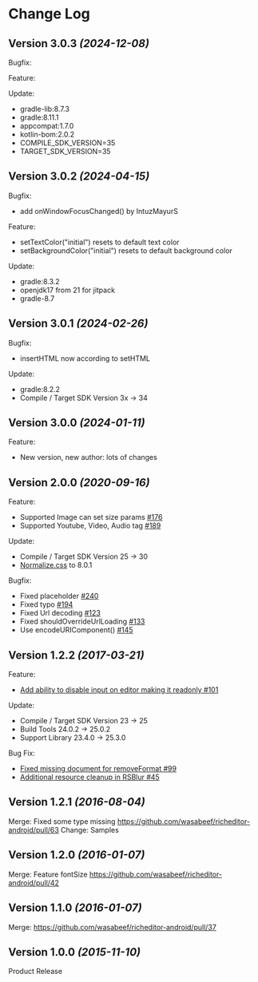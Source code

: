 Change Log
==========

Version 3.0.3 *(2024-12-08)*
----------------------------

Bugfix:

Feature:

Update:
- gradle-lib:8.7.3
- gradle:8.11.1
- appcompat:1.7.0
- kotlin-bom:2.0.2
- COMPILE_SDK_VERSION=35
- TARGET_SDK_VERSION=35

Version 3.0.2 *(2024-04-15)*
----------------------------

Bugfix:
- add onWindowFocusChanged() by IntuzMayurS

Feature:
- setTextColor("initial") resets to default text color
- setBackgroundColor("initial") resets to default background color

Update:
- gradle:8.3.2
- openjdk17 from 21 for jitpack
- gradle-8.7


Version 3.0.1 *(2024-02-26)*
----------------------------

Bugfix:
- insertHTML now according to setHTML

Update:
- gradle:8.2.2
- Compile / Target SDK Version 3x -> 34


Version 3.0.0 *(2024-01-11)*
----------------------------

Feature:
- New version, new author: lots of changes

Version 2.0.0 *(2020-09-16)*
----------------------------

Feature:
- Supported Image can set size params [#176](https://github.com/wasabeef/richeditor-android/pull/176)
- Supported Youtube, Video, Audio tag [#189](https://github.com/wasabeef/richeditor-android/pull/189)

Update:
- Compile / Target SDK Version 25 -> 30
- [Normalize.css](https://necolas.github.io/normalize.css/) to 8.0.1

Bugfix:
- Fixed placeholder [#240](https://github.com/wasabeef/richeditor-android/pull/240)
- Fixed typo [#194](https://github.com/wasabeef/richeditor-android/pull/194)
- Fixed Url decoding [#123](https://github.com/wasabeef/richeditor-android/pull/123)
- Fixed shouldOverrideUrlLoading [#133](https://github.com/wasabeef/richeditor-android/pull/133)
- Use encodeURIComponent() [#145](https://github.com/wasabeef/richeditor-android/pull/145)

Version 1.2.2 *(2017-03-21)*
----------------------------

Feature:
- [Add ability to disable input on editor making it readonly #101](https://github.com/wasabeef/richeditor-android/pull/101)

Update:
- Compile / Target SDK Version 23 -> 25
- Build Tools 24.0.2 -> 25.0.2
- Support Library 23.4.0 -> 25.3.0

Bug Fix:
- [Fixed missing document for removeFormat #99](https://github.com/wasabeef/richeditor-android/pull/99)
- [Additional resource cleanup in RSBlur #45](https://github.com/wasabeef/richeditor-android/pull/99)

Version 1.2.1 *(2016-08-04)*
----------------------------
Merge: Fixed some type missing https://github.com/wasabeef/richeditor-android/pull/63
Change: Samples  

Version 1.2.0 *(2016-01-07)*
----------------------------
Merge: Feature fontSize https://github.com/wasabeef/richeditor-android/pull/42

Version 1.1.0 *(2016-01-07)*
----------------------------
Merge: https://github.com/wasabeef/richeditor-android/pull/37

Version 1.0.0 *(2015-11-10)*
----------------------------

Product Release

